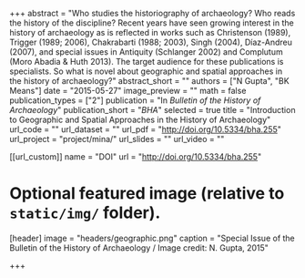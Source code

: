 +++
abstract = "Who studies the historiography of archaeology? Who reads the history of the discipline? Recent years have seen growing interest in the history of archaeology as is reflected in works such as Christenson (1989), Trigger (1989; 2006), Chakrabarti (1988; 2003), Singh (2004), Díaz-Andreu (2007), and special issues in Antiquity (Schlanger 2002) and Complutum (Moro Abadia & Huth 2013). The target audience for these publications is specialists. So what is novel about geographic and spatial approaches in the history of archaeology?"
abstract_short = ""
authors = ["N Gupta", "BK Means"]
date = "2015-05-27"
image_preview = ""
math = false
publication_types = ["2"]
publication = "In *Bulletin of the History of Archaeology*"
publication_short = "*BHA*"
selected = true
title = "Introduction to Geographic and Spatial Approaches in the History of Archaeology"
url_code = ""
url_dataset = ""
url_pdf = "http://doi.org/10.5334/bha.255"
url_project = "project/mina/"
url_slides = ""
url_video = ""

[[url_custom]]
name = "DOI"
url = "http://doi.org/10.5334/bha.255"

# Optional featured image (relative to `static/img/` folder).
[header]
image = "headers/geographic.png"
caption = "Special Issue of the Bulletin of the History of Archaeology / Image credit: N. Gupta, 2015"


+++
